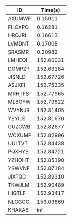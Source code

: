 |ID|Time(s)|
|-|-|
|AXUMWF|0.15911|
|FHCXPO|0.16281|
|HRQJRI|0.16613|
|LVMDNT|0.17008|
|SRASMR|0.20982|
|LMHEQI|152.60031|
|DOMPZP|152.63184|
|JISNLD|152.67726|
|ASJXFI|152.75335|
|MRHTFS|152.77965|
|MLBOYW|152.79822|
|WVYNJR|152.81405|
|YSYILE|152.81670|
|GUZCWB|152.82677|
|WCXUMP|152.82996|
|UULTVT|152.84438|
|PQXHYS|152.84721|
|YZHOHT|152.85190|
|YSWVNF|152.87184|
|JIXTQC|152.89310|
|TKWJLM|152.90489|
|HIGTLF|152.93417|
|NLGGGC|153.03669|
|KHAKAB|inf|
